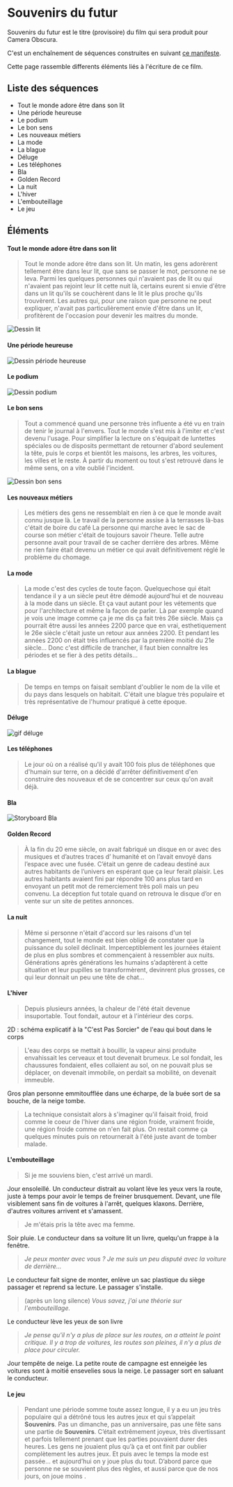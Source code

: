 # Souvenirs du futur

Souvenirs du futur est le titre (provisoire) du film qui sera produit pour Camera Obscura.

C'est un enchaînement de séquences construites en suivant [ce manifeste](manifeste.md).

Cette page rassemble differents éléments liés à l'écriture de ce film.


## Liste des séquences
- Tout le monde adore être dans son lit
- Une période heureuse
- Le podium
- Le bon sens
- Les nouveaux métiers
- La mode
- La blague
- Déluge
- Les téléphones
- Bla
- Golden Record
- La nuit
- L'hiver
- L'embouteillage
- Le jeu

## Éléments

#### Tout le monde adore être dans son lit

> Tout le monde adore être dans son lit. Un matin, les gens adorèrent tellement être dans leur lit, que sans se passer le mot, personne ne se leva. Parmi les quelques personnes qui n'avaient pas de lit ou qui n'avaient pas rejoint leur lit cette nuit là, certains eurent si envie d'être dans un lit qu'ils se couchèrent dans le lit le plus proche qu'ils trouvèrent. Les autres qui, pour une raison que personne ne peut expliquer, n'avait pas particulièrement envie d'être dans un lit, profitèrent de l'occasion pour devenir les maitres du monde. 

![Dessin lit](/contenu/dessins/lit.jpg)

#### Une période heureuse

![Dessin période heureuse](/contenu/dessins/files-d-attente.jpg)

#### Le podium

![Dessin podium](/contenu/dessins/podium.png)

#### Le bon sens

> Tout a commencé quand une personne très influente a été vu en train de tenir le journal à l'envers.
> Tout le monde s'est mis à l'imiter et c'est devenu l'usage. Pour simplifier la lecture on s'équipait de luntettes spéciales ou de disposits permettant de retourner d'abord seulement la tête, puis le corps et bientôt les maisons, les arbres, les voitures, les villes et le reste.
> À partir du moment ou tout s'est retrouvé dans le même sens, on a vite oublié l'incident. 


![Dessin bon sens](/contenu/dessins/bon-sens.png)


#### Les nouveaux métiers


> Les métiers des gens ne ressemblait en rien à ce que le monde avait connu jusque là.
> Le travail de la personne assise à la terrasses là-bas c'était de boire du café
> La personne qui marche avec le sac de course son métier c'était de toujours savoir l'heure.
> Telle autre personne avait pour travail de se cacher derrière des arbres.
> Même ne rien faire était devenu un métier ce qui avait définitivement réglé le problème du chomage.
 
#### La mode

> La mode c'est des cycles de toute façon. Quelquechose qui était tendance il y a un siècle peut être démodé aujourd'hui et de nouveau à la mode dans un siècle. Et ça vaut autant pour les vétements que pour l'architecture et même la façon de parler. Là par exemple quand je vois une image comme ça je me dis ça fait très 26e siècle. Mais ça pourrait être aussi les années 2200 parce que en vrai, esthetiquement le 26e siècle c'était juste un retour aux années 2200. Et pendant les années 2200 on était très influencés par la première moitié du 21e siècle... Donc c'est difficile de trancher, il faut bien connaître les périodes et se fier à des petits détails...

#### La blague

> De temps en temps on faisait semblant d'oublier le nom de la ville et du pays dans lesquels on habitait. C'était une blague très populaire et très représentative de l'humour pratiqué à cette époque.


#### Déluge

![gif déluge](/contenu/img/anim-deluge.gif)


#### Les téléphones

> Le jour où on a réalisé qu'il y avait 100 fois plus de téléphones que d'humain sur terre, on a décidé d'arrêter définitivement d'en construire des nouveaux et de se concentrer sur ceux qu'on avait déjà.

#### Bla

![Storyboard Bla](/contenu/dessins/blav2.jpg)

#### Golden Record

> À la fin du 20 eme siècle, on avait fabriqué un disque en or avec des musiques et d’autres traces d’ humanité et on l’avait envoyé dans l’espace avec une fusée. C’était un genre de cadeau destiné aux autres habitants de l’univers en espérant que ça leur ferait plaisir. Les autres habitants avaient fini par répondre 100 ans plus tard en envoyant un petit mot de remerciement très poli mais un peu convenu. La déception fut totale quand on retrouva le disque d’or en vente sur un site de petites annonces.

#### La nuit

> Même si personne n'ètait d'accord sur les raisons d'un tel changement, tout le monde est bien obligé de constater que la puissance du soleil déclinait. Imperceptiblement les journées étaient de plus en plus sombres et commençaient à ressembler aux nuits. Générations après générations les humains s’adaptèrent à cette situation et leur pupilles se transformèrent, devinrent plus grosses, ce qui leur donnait un peu une tête de chat...


#### L'hiver

> Depuis plusieurs années, la chaleur de l'été était devenue insuportable. Tout fondait, autour et à l'intérieur des corps.

2D : schéma explicatif à la "C'est Pas Sorcier" de l'eau qui bout dans le corps

> L'eau des corps se mettait à bouillir, la vapeur ainsi produite envahissait les cerveaux et tout devenait brumeux. Le sol fondait, les chaussures fondaient, elles collaient au sol, on ne pouvait plus se déplacer, on devenait immobile, on perdait sa mobilité, on devenait immeuble.

Gros plan personne emmitoufflée dans une écharpe, de la buée sort de sa bouche, de la neige tombe.

> La technique consistait alors à s'imaginer qu'il faisait froid, froid comme le coeur de l'hiver dans une région froide, vraiment froide, une région froide comme on n'en fait plus. On restait comme ça quelques minutes puis on retournerait à l'été juste avant de tomber malade.

#### L'embouteillage

> Si je me souviens bien, c'est arrivé un mardi.

Jour ensoleillé. Un conducteur distrait au volant lève les yeux vers la route, juste à temps pour avoir le temps de freiner brusquement. Devant, une file visiblement sans fin de voitures à l'arrêt, quelques klaxons. Derrière, d'autres voitures arrivent et s'amassent.

> Je m'étais pris la tête avec ma femme.

Soir pluie. Le conducteur dans sa voiture lit un livre, quelqu'un frappe à la fenêtre.

> <em>Je peux monter avec vous ? Je me suis un peu disputé avec la voiture de derrière...</em>

Le conducteur fait signe de monter, enlève un sac plastique du siège passager et reprend sa lecture. Le passager s'installe.

> (après un long silence) <em>Vous savez, j'ai une théorie sur l'embouteillage.</em>

Le conducteur lève les yeux de son livre

> <em>Je pense qu'il n'y a plus de place sur les routes, on a atteint le point critique. Il y a trop de voitures, les routes son pleines, il n'y a plus de place pour circuler.</em>

Jour tempête de neige. La petite route de campagne est enneigée les voitures sont à moitié ensevelies sous la neige. Le passager sort en saluant le conducteur.

#### Le jeu

> Pendant une période somme toute assez longue, il y a eu un jeu très populaire qui a détrôné tous les autres jeux et qui s’appelait <strong>Souvenirs</strong>. Pas un dimanche, pas un anniversaire, pas une fête sans une partie de <strong>Souvenirs</strong>. C’était extrêmement joyeux, très divertissant et parfois tellement prenant que les parties pouvaient durer des heures. Les gens ne jouaient plus qu’à ça et ont finit par oublier complètement les autres jeux. Et puis avec le temps la mode est passée… et aujourd’hui on y joue plus du tout. D’abord parce que personne ne se souvient plus des règles, et aussi parce que de nos jours, on joue moins .

